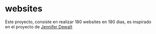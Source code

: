 # websites

Este proyecto, consiste en realizar 180 websites en 180 dias, es inspirado en el proyecto de [Jennifer Dewalt](https://jenniferdewalt.com/index.html)
